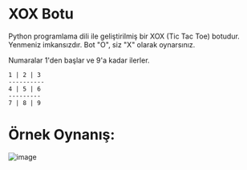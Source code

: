 # XOX Botu

Python programlama dili ile geliştirilmiş bir XOX (Tic Tac Toe) botudur. Yenmeniz imkansızdır. Bot "O", siz "X" olarak oynarsınız. 

Numaralar 1'den başlar ve 9'a kadar ilerler. 

```
1 | 2 | 3
----------
4 | 5 | 6
---------
7 | 8 | 9
```

# Örnek Oynanış:

![image](https://user-images.githubusercontent.com/81961593/216389588-3c1b82ad-feaf-4ec5-b36e-b513ec3951c9.png)

